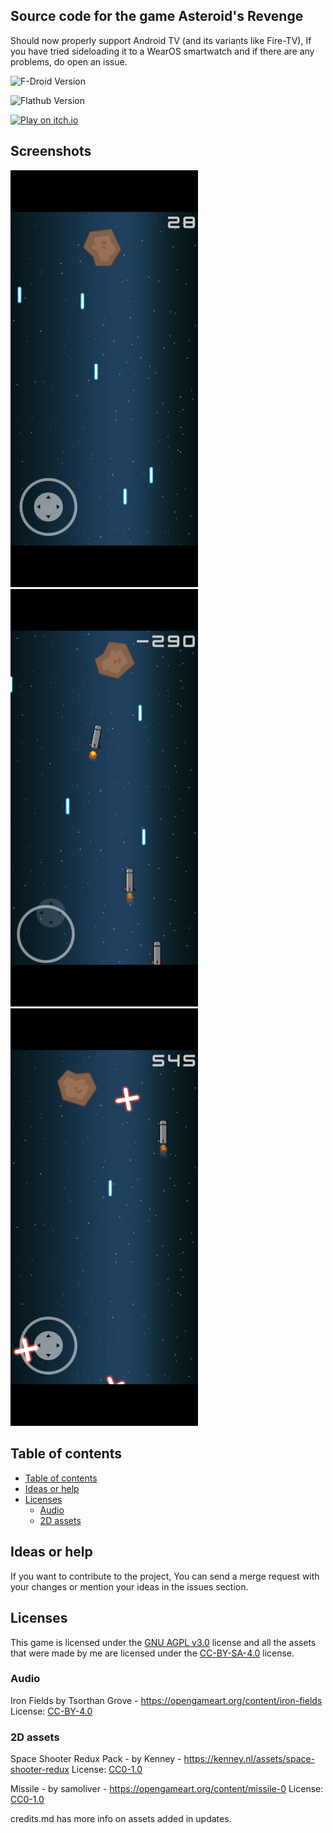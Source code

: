 ## Source code for the game Asteroid's Revenge

Should now properly support Android TV (and its variants like Fire-TV), If you have tried sideloading it to a WearOS smartwatch and if there are any problems, do open an issue.

![F-Droid Version](https://img.shields.io/f-droid/v/com.game.asteroids_revenge?style=for-the-badge&logo=fdroid&labelColor=blue&color=black)

![Flathub Version](https://img.shields.io/flathub/v/io.github.mlm_games.asteroids_revenge?style=for-the-badge&logo=flathub&labelColor=blue&color=black)

[![Play on itch.io](https://img.shields.io/badge/play_on_itch.io-b84341?style=for-the-badge&logo=itchdotio&color=%23161616)](https://ragebreaker.itch.io/asteroids-revenge)

## Screenshots
<div>
  <img src="fastlane/metadata/android/en-US/images/phoneScreenshots/1.png" alt="1" width="300"/>
  
  <img src="fastlane/metadata/android/en-US/images/phoneScreenshots/3.png" alt="3" width="300"/>
  
  <img src="fastlane/metadata/android/en-US/images/phoneScreenshots/4.png" alt="4" width="300"/>
</div>

## Table of contents
  - [Table of contents](#table-of-contents)
  - [Ideas or help](#ideas-or-help)
  - [Licenses](#licenses)
    - [Audio](#audio)
    - [2D assets](#2d-assets)
   
  
## Ideas or help

If you want to contribute to the project, You can send a merge request with your changes or mention your ideas in the issues section.

## Licenses

This game is licensed under the [GNU AGPL v3.0](LICENSE) license and all the assets that were made
by me are licensed under the [CC-BY-SA-4.0](https://creativecommons.org/licenses/by-sa/4.0/) license.

### Audio

Iron Fields by Tsorthan Grove - https://opengameart.org/content/iron-fields
License: [CC-BY-4.0](https://creativecommons.org/licenses/by/4.0/)

### 2D assets

Space Shooter Redux Pack - by Kenney - https://kenney.nl/assets/space-shooter-redux
License: [CC0-1.0](https://creativecommons.org/publicdomain/zero/1.0/)

Missile - by samoliver - https://opengameart.org/content/missile-0
License: [CC0-1.0](https://creativecommons.org/publicdomain/zero/1.0/)

credits.md has more info on assets added in updates.

 <!--img src="https://fdroid.gitlab.io/artwork/badge/get-it-on.png" height="75"-->
 <!--img src="https://img.shields.io/f-droid/v/APP.ID.svg?logo=F-Droid"-->
 <!--img src="https://img.shields.io/github/release/USER/REPO.svg?logo=github"-->

